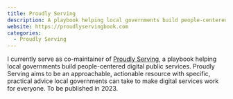 ```yaml
---
title: Proudly Serving
description: A playbook helping local governments build people-centered digital public services.
website: https://proudlyservingbook.com
categories:
  - Proudly Serving
---
```


I currently serve as co-maintainer of [Proudly Serving](https://proudlyservingbook.com), a playbook helping local governments build people-centered digital public services. Proudly Serving aims to be an approachable, actionable resource with specific, practical advice local governments can take to make digital services work for everyone. To be published in 2023.